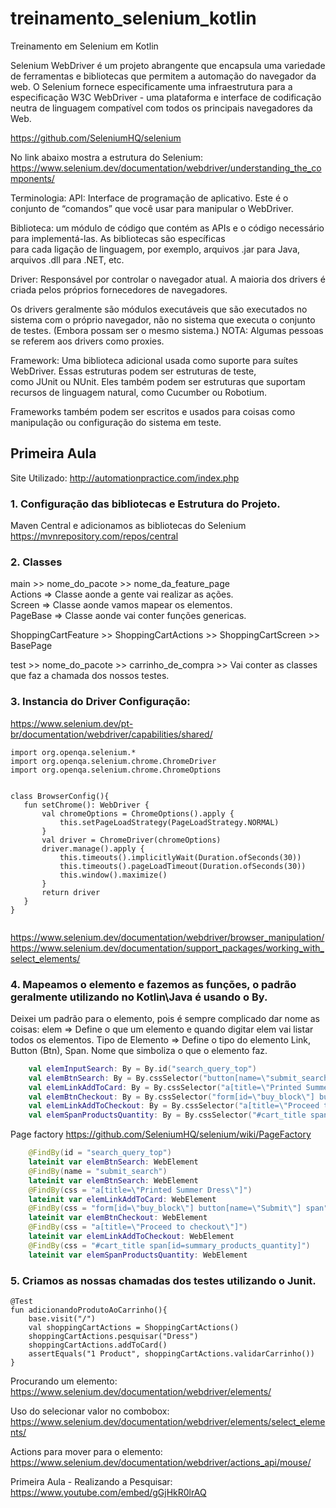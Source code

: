 # treinamento_selenium_kotlin
Treinamento em Selenium em Kotlin

Selenium WebDriver é um projeto abrangente que encapsula uma variedade de ferramentas e bibliotecas que permitem a automação do navegador da web. 
O Selenium fornece especificamente uma infraestrutura para a especificação W3C WebDriver - 
uma plataforma e interface de codificação neutra de linguagem compatível com todos os principais navegadores da Web.

https://github.com/SeleniumHQ/selenium

No link abaixo mostra a estrutura do Selenium:
https://www.selenium.dev/documentation/webdriver/understanding_the_components/

Terminologia:
API: Interface de programação de aplicativo. Este é o conjunto de “comandos” que você usar para manipular o WebDriver.  

Biblioteca: um módulo de código que contém as APIs e o código necessário para implementá-las. As bibliotecas são específicas   
para cada ligação de linguagem, por exemplo, arquivos .jar para Java, arquivos .dll para .NET, etc.  

Driver: Responsável por controlar o navegador atual. A maioria dos drivers é criada pelos próprios fornecedores de navegadores.   

Os drivers geralmente são módulos executáveis que são executados no sistema com o próprio navegador, não no sistema que executa o conjunto de testes. (Embora possam ser o mesmo sistema.) NOTA: Algumas pessoas se referem aos drivers como proxies.  

Framework: Uma biblioteca adicional usada como suporte para suítes WebDriver. Essas estruturas podem ser estruturas de teste,   
como JUnit ou NUnit. Eles também podem ser estruturas que suportam recursos de linguagem natural, como Cucumber ou Robotium.   

Frameworks também podem ser escritos e usados para coisas como manipulação ou configuração do sistema em teste.


## Primeira Aula
Site Utilizado:
http://automationpractice.com/index.php

### 1. Configuração das bibliotecas e Estrutura do Projeto.
Maven Central e adicionamos as bibliotecas do Selenium  
https://mvnrepository.com/repos/central  

### 2. Classes  
main >> nome_do_pacote >> nome_da_feature_page    
Actions => Classe aonde a gente vai realizar as ações.  
Screen => Classe aonde vamos mapear os elementos.  
PageBase => Classe aonde vai conter funções genericas.  

ShoppingCartFeature >> ShoppingCartActions >> ShoppingCartScreen >> BasePage

test >> nome_do_pacote >> carrinho_de_compra >> Vai conter as classes que faz a chamada dos nossos testes.   

### 3. Instancia do Driver Configuração:  
https://www.selenium.dev/pt-br/documentation/webdriver/capabilities/shared/
 ```
import org.openqa.selenium.*
import org.openqa.selenium.chrome.ChromeDriver
import org.openqa.selenium.chrome.ChromeOptions


class BrowserConfig(){
    fun setChrome(): WebDriver {
        val chromeOptions = ChromeOptions().apply {
            this.setPageLoadStrategy(PageLoadStrategy.NORMAL)
        }
        val driver = ChromeDriver(chromeOptions)
        driver.manage().apply {
            this.timeouts().implicitlyWait(Duration.ofSeconds(30))
            this.timeouts().pageLoadTimeout(Duration.ofSeconds(30))
            this.window().maximize()
        }
        return driver
    }
}
    
 ```
 
https://www.selenium.dev/documentation/webdriver/browser_manipulation/  
https://www.selenium.dev/documentation/support_packages/working_with_select_elements/  

### 4. Mapeamos o elemento e fazemos as funções, o padrão geralmente utilizando no Kotlin\Java é usando o By.  
Deixei um padrão para o elemento, pois é sempre complicado dar nome as coisas:
elem => Define o que um elemento e quando digitar elem vai listar todos os elementos.
Tipo de Elemento => Define o tipo do elemento Link, Button (Btn), Span.
Nome que simboliza o que o elemento faz.

```kotlin
    val elemInputSearch: By = By.id("search_query_top")
    val elemBtnSearch: By = By.cssSelector("button[name=\"submit_search\"]")
    val elemLinkAddToCard: By = By.cssSelector("a[title=\"Printed Summer Dress\"]")
    val elemBtnCheckout: By = By.cssSelector("form[id=\"buy_block\"] button[name=\"Submit\"] span")
    val elemLinkAddToCheckout: By = By.cssSelector("a[title=\"Proceed to checkout\"]")
    val elemSpanProductsQuantity: By = By.cssSelector("#cart_title span[id=summary_products_quantity]")
```

Page factory
https://github.com/SeleniumHQ/selenium/wiki/PageFactory
```kotlin
    @FindBy(id = "search_query_top")
    lateinit var elemBtnSearch: WebElement
    @FindBy(name = "submit_search")
    lateinit var elemBtnSearch: WebElement
    @FindBy(css = "a[title=\"Printed Summer Dress\"]")
    lateinit var elemLinkAddToCard: WebElement
    @FindBy(css = "form[id=\"buy_block\"] button[name=\"Submit\"] span")
    lateinit var elemBtnCheckout: WebElement
    @FindBy(css = "a[title=\"Proceed to checkout\"]")
    lateinit var elemLinkAddToCheckout: WebElement
    @FindBy(css = "#cart_title span[id=summary_products_quantity]")
    lateinit var elemSpanProductsQuantity: WebElement
```


### 5. Criamos as nossas chamadas dos testes utilizando o Junit.
```
@Test
fun adicionandoProdutoAoCarrinho(){
    base.visit("/")
    val shoppingCartActions = ShoppingCartActions()
    shoppingCartActions.pesquisar("Dress")
    shoppingCartActions.addToCard()
    assertEquals("1 Product", shoppingCartActions.validarCarrinho())
}
``` 
Procurando um elemento:
https://www.selenium.dev/documentation/webdriver/elements/

Uso do selecionar valor no combobox:
https://www.selenium.dev/documentation/webdriver/elements/select_elements/

Actions para mover para o elemento:
https://www.selenium.dev/documentation/webdriver/actions_api/mouse/

Primeira Aula - Realizando a Pesquisar:  
https://www.youtube.com/embed/gGjHkR0lrAQ


